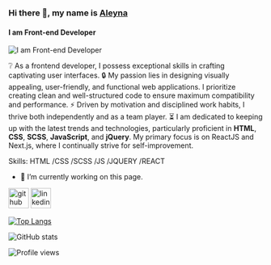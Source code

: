 <!--### Hi there 👋

❔ As a frontend developer, I possess exceptional skills in crafting captivating user interfaces. <br />
🔒 My passion lies in designing visually appealing, user-friendly, and functional web applications. I prioritize creating clean and well-structured code to ensure maximum compatibility and performance. <br />
⚡ Driven by motivation and disciplined work habits, I thrive both independently and as a team player. <br />
⏳ I am dedicated to keeping up with the latest trends and technologies, particularly proficient in HTML, CSS, SCSS, JavaScript, and jQuery. My primary focus is on ReactJS and Next.js, where I continually strive for self-improvement. <br />

[![Anurag's GitHub stats](https://github-readme-stats.vercel.app/api?username=aleynayucesoy)](https://github.com/anuraghazra/github-readme-stats)
-->

### Hi there 👋, my name is [Aleyna](https://www.linkedin.com/in/aleynayucesoy/)
#### I am Front-end Developer
![I am Front-end Developer](https://media.giphy.com/media/RbDKaczqWovIugyJmW/giphy.gif)

❔ As a frontend developer, I possess exceptional skills in crafting captivating user interfaces.
🔒 My passion lies in designing visually appealing, user-friendly, and functional web applications. I prioritize creating clean and well-structured code to ensure maximum compatibility and performance.
⚡ Driven by motivation and disciplined work habits, I thrive both independently and as a team player.
⏳ I am dedicated to keeping up with the latest trends and technologies, particularly proficient in **HTML**, **CSS**, **SCSS**, **JavaScript**, and **jQuery**. My primary focus is on ReactJS and Next.js, where I continually strive for self-improvement.

Skills: HTML /CSS /SCSS /JS /JQUERY /REACT

- 🔭 I’m currently working on this page. 


[<img src='https://cdn.jsdelivr.net/npm/simple-icons@3.0.1/icons/github.svg' alt='github' height='40'>](https://github.com/https://github.com/aleynayucesoy)  [<img src='https://cdn.jsdelivr.net/npm/simple-icons@3.0.1/icons/linkedin.svg' alt='linkedin' height='40'>](https://www.linkedin.com/in/https://www.linkedin.com/in/aleynayucesoy//)  

[![Top Langs](https://github-readme-stats.vercel.app/api/top-langs/?username=https://github.com/aleynayucesoy)](https://github.com/anuraghazra/github-readme-stats)

![GitHub stats](https://github-readme-stats.vercel.app/api?username=https://github.com/aleynayucesoy&show_icons=true)  

![Profile views](https://gpvc.arturio.dev/https://github.com/aleynayucesoy)  
